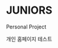 # JUNIORS
Personal Project
<!DOCTYPE html>
<html lang="ko">
<head>
    <meta charset="UTF-8">
    <meta name="viewport" content="width=device-width, initial-scale=1.0">
    개인 홈페이지
</head>
<body>
    테스트
</body>
</html>
